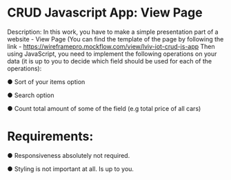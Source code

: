 # CRUD Javascript App: View Page
Description: In this work, you have to make a simple presentation part of a website - View Page (You can find the template of the page by following the link - https://wireframepro.mockflow.com/view/lviv-iot-crud-js-app
Then using JavaScript, you need to implement the following operations on your data (it is up to you to decide which field should be used for each of the operations):

●	Sort of your items option

●	Search option 

●	Count total amount of some of the field 
(e.g total price of all cars)

<h1>Requirements:</h1>

●	Responsiveness absolutely not required.

●	Styling is not important at all. Is up to you.
